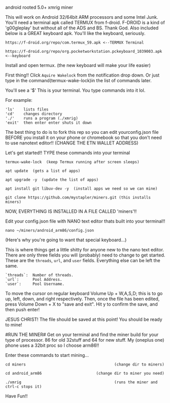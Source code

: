 android rooted 5.0+ xmrig miner

This will work on Android 32/64bit ARM processors and some Intel Junk.
You'll need a terminal apk called TERMUX from f-droid.
F-DROID is a kind of 'g00gleplay' but without all of the ADS and BS. Thank God.
Also included below is a GREAT keyboard apk. You'll like the keyboard, seriously.

~~~
https://f-droid.org/repo/com.termux_59.apk <--TERMUX Terminal

https://f-droid.org/repo/org.pocketworkstation.pckeyboard_1039003.apk <--keyboard
~~~
Install and open termux. (the new keyboard will make your life easier)

First thing!! Click `Aquire Wakelock` from the notification drop down.
Or just type in the command(termux-wake-lock)in the list of commands later.

You'll see a '$'
This is your terminal. You type commands into it lol.

For example:
~~~
'ls'    lists files
'cd'    changes directory
'./'    runs a program (./xmrig)
'exit'  then enter enter shuts it down
~~~
The best thing to do is to fork this rep so you can
edit yourconfig.json file BEFORE you install it
on your phone or chromebook
so that you don't need to use nanotext editor!!
(CHANGE THE ETN WALLET ADDRESS)


Let's get started!!
TYPE these commands into your terminal

~~~
termux-wake-lock  (keep Termux running after screen sleeps)

apt update  (gets a list of apps)
  
apt upgrade -y  (update the list of apps)

apt install git libuv-dev -y  (install apps we need so we can mine)

git clone https://github.com/mystapler/miners.git (this installs miners)
~~~


NOW, EVERYTHING IS INSTALLED IN A FILE CALLED 'miners'!!


Edit your config.json file with NANO text editor thats built into your terminal!!
~~~
nano ~/miners/android_arm86/config.json
~~~

(Here's why you're going to want that special keyboard...)

This is where things get a little shitty for anyone new to the nano text editor.
There are only three fields you will (probably) need to change to get started.
These are the `threads`, `url`, and `user` fields.
Everything else can be left the same.
~~~
`threads`:  Number of threads. 
`url`:      Pool Address.
`user`:     Pool Username.
~~~


To move the cursor on regular keyboard
Volume Up + W,A,S,D; this is to go up, left, down, and right respectively.
Then, once the file has been edited, press
Volume Down + X to "save and exit". Hit y to confirm the save, and then push enter!

JESUS CHRIST!
The file should be saved at this point! You should be ready to mine!

#RUN THE MINER#
Get on your terminal and find the miner build for your type of processor.
86 for old 32stuff and 64 for new stuff.
My (oneplus one) phone uses a 32bit proc so I choose arm86!!

Enter these commands to start mining...

~~~
cd miners										(change dir to miners)

cd android_arm86						(change dir to miner you need)

./xmrig											(runs the miner and ctrl-c stops it)
~~~


Have Fun!!
